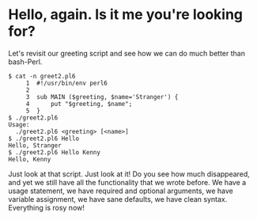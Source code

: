 # Hello, again. Is it me you're looking for?

Let's revisit our greeting script and see how we can do much better than bash-Perl.  

```
$ cat -n greet2.pl6
     1	#!/usr/bin/env perl6
     2
     3	sub MAIN ($greeting, $name='Stranger') {
     4	    put "$greeting, $name";
     5	}
$ ./greet2.pl6
Usage:
  ./greet2.pl6 <greeting> [<name>]
$ ./greet2.pl6 Hello
Hello, Stranger
$ ./greet2.pl6 Hello Kenny
Hello, Kenny
```

Just look at that script.  Just look at it!  Do you see how much disappeared, and yet we still have all the functionality that we wrote before.  We have a usage statement, we have required and optional arguments, we have variable assignment, we have sane defaults, we have clean syntax.  Everything is rosy now!
